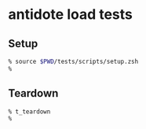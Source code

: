 # antidote load tests

## Setup

```zsh
% source $PWD/tests/scripts/setup.zsh
%
```

## Teardown

```zsh
% t_teardown
%
```
